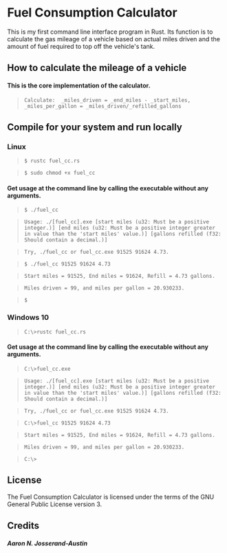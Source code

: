 # Fuel Consumption Calculator

This is my first command line interface program in Rust. Its function is to calculate the gas mileage of a vehicle based on actual miles driven and the amount of fuel required to top off the vehicle's tank.
 
## How to calculate the mileage of a vehicle

#### This is the core implementation of the calculator.

> `Calculate:  _miles_driven = _end_miles - _start_miles, _miles_per_gallon = _miles_driven/_refilled_gallons`

## Compile for your system and run locally
### Linux
> `$ rustc fuel_cc.rs`

> `$ sudo chmod +x fuel_cc`

#### Get usage at the command line by calling the executable without any arguments.
> `$ ./fuel_cc`

> `Usage: ./[fuel_cc].exe [start miles (u32: Must be a positive integer.)] [end miles (u32: Must be a positive integer greater in value than the 'start miles' value.)] [gallons refilled (f32: Should contain a decimal.)]`

> `Try, ./fuel_cc or fuel_cc.exe 91525 91624 4.73.`

> `$ ./fuel_cc 91525 91624 4.73`

> `Start miles = 91525, End miles = 91624, Refill = 4.73 gallons.`

> `Miles driven = 99, and miles per gallon = 20.930233.`

> `$  `
 
 
### Windows 10

> `C:\>rustc fuel_cc.rs`

#### Get usage at the command line by calling the executable without any arguments.
> `C:\>fuel_cc.exe`

> `Usage: ./[fuel_cc].exe [start miles (u32: Must be a positive integer.)] [end miles (u32: Must be a positive integer greater in value than the 'start miles' value.)] [gallons refilled (f32: Should contain a decimal.)]`

> `Try, ./fuel_cc or fuel_cc.exe 91525 91624 4.73.`

> `C:\>fuel_cc 91525 91624 4.73`

> `Start miles = 91525, End miles = 91624, Refill = 4.73 gallons.`

> `Miles driven = 99, and miles per gallon = 20.930233.`

> `C:\>  `
 
 
## License
The Fuel Consumption Calculator is licensed under the terms of the GNU General Public License version 3.
 

## Credits
##### Aaron N. Josserand-Austin
